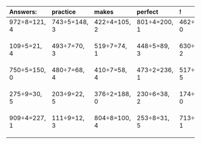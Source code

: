 | Answers: | practice | makes | perfect | ! |
| :--- | :--- | :--- | :--- | :--- |
| 972÷8=121, 4 | 743÷5=148, 3 | 422÷4=105, 2 | 801÷4=200, 1 | 462÷3=154, 0 | 
|   |   |   |   |   | 
|   |   |   |   |   | 
|   |   |   |   |   | 
| 109÷5=21, 4 | 493÷7=70, 3 | 519÷7=74, 1 | 448÷5=89, 3 | 630÷4=157, 2 | 
|   |   |   |   |   | 
|   |   |   |   |   | 
|   |   |   |   |   | 
| 750÷5=150, 0 | 480÷7=68, 4 | 410÷7=58, 4 | 473÷2=236, 1 | 517÷8=64, 5 | 
|   |   |   |   |   | 
|   |   |   |   |   | 
|   |   |   |   |   | 
| 275÷9=30, 5 | 203÷9=22, 5 | 376÷2=188, 0 | 230÷6=38, 2 | 174÷2=87, 0 | 
|   |   |   |   |   | 
|   |   |   |   |   | 
|   |   |   |   |   | 
| 909÷4=227, 1 | 111÷9=12, 3 | 804÷8=100, 4 | 253÷8=31, 5 | 713÷8=89, 1 | 
|   |   |   |   |   | 
|   |   |   |   |   | 
|   |   |   |   |   | 
